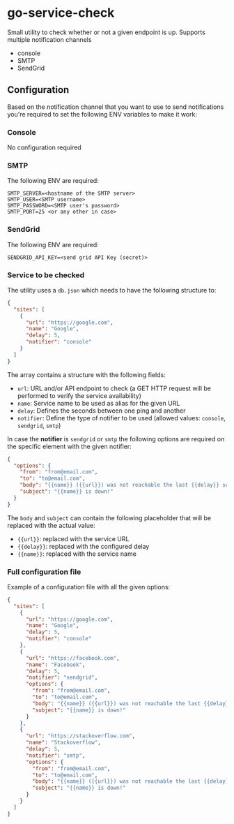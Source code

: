 # go-service-check

Small utility to check whether or not a given endpoint is up. Supports multiple notification channels

- console
- SMTP
- SendGrid

## Configuration

Based on the notification channel that you want to use to send notifications you're required to set the following ENV variables to make it work:

### Console

No configuration required

### SMTP

The following ENV are required:

```
SMTP_SERVER=<hostname of the SMTP server>
SMTP_USER=<SMTP username>
SMTP_PASSWORD=<SMTP user's password>
SMTP_PORT=25 <or any other in case>
```

### SendGrid

The following ENV are required:

```
SENDGRID_API_KEY=<send grid API Key (secret)>
```

### Service to be checked

The utility uses a `db.json` which needs to have the following structure to:

```json
{
  "sites": [
    {
      "url": "https://google.com",
      "name": "Google",
      "delay": 5,
      "notifier": "console"
    }
  ]
}
```

The array contains a structure with the following fields:

- `url`: URL and/or API endpoint to check (a GET HTTP request will be performed to verify the service availability)
- `name`: Service name to be used as alias for the given URL
- `delay`: Defines the seconds between one ping and another
- `notifier`: Define the type of notifier to be used (allowed values: `console`, `sendgrid`, `smtp`)

In case the **notifier** is `sendgrid` or `smtp` the following options are required on the specific element with the given notifier:

```json
{
  "options": {
    "from": "from@email.com",
    "to": "to@email.com",
    "body": "{{name}} ({{url}}) was not reachable the last {{delay}} seconds!",
    "subject": "{{name}} is down!"
  }
}
```

The `body` and `subject` can contain the following placeholder that will be replaced with the actual value:

- `{{url}}`: replaced with the service URL
- `{{delay}}`: replaced with the configured delay
- `{{name}}`: replaced with the service name

### Full configuration file

Example of a configuration file with all the given options:

```json
{
  "sites": [
    {
      "url": "https://google.com",
      "name": "Google",
      "delay": 5,
      "notifier": "console"
    },
    {
      "url": "https://facebook.com",
      "name": "Facebook",
      "delay": 5,
      "notifier": "sendgrid",
      "options": {
        "from": "from@email.com",
        "to": "to@email.com",
        "body": "{{name}} ({{url}}) was not reachable the last {{delay}} seconds!",
        "subject": "{{name}} is down!"
      }
    },
    {
      "url": "https://stackoverflow.com",
      "name": "Stackoverflow",
      "delay": 5,
      "notifier": "smtp",
      "options": {
        "from": "from@email.com",
        "to": "to@email.com",
        "body": "{{name}} ({{url}}) was not reachable the last {{delay}} seconds!",
        "subject": "{{name}} is down!"
      }
    }
  ]
}
```

